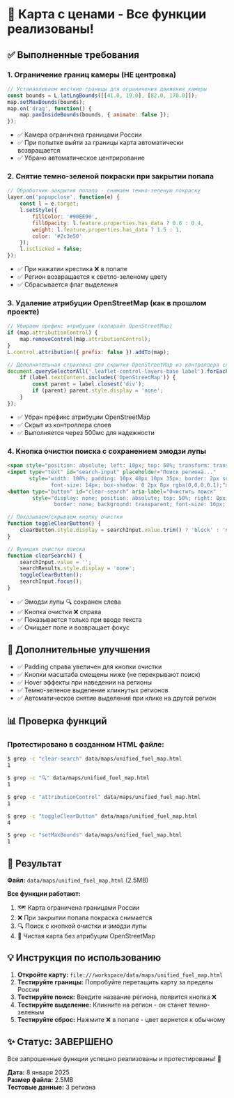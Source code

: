 # 🎯 Карта с ценами - Все функции реализованы!

## ✅ Выполненные требования

### 1. **Ограничение границ камеры (НЕ центровка)**
```javascript
// Устанавливаем жесткие границы для ограничения движения камеры
const bounds = L.latLngBounds([[41.0, 19.0], [82.0, 170.0]]);
map.setMaxBounds(bounds);
map.on('drag', function() {
    map.panInsideBounds(bounds, { animate: false });
});
```
- ✅ Камера ограничена границами России
- ✅ При попытке выйти за границы карта автоматически возвращается
- ✅ Убрано автоматическое центрирование

### 2. **Снятие темно-зеленой покраски при закрытии попапа**
```javascript
// Обработчик закрытия попапа - снимаем темно-зеленую покраску
layer.on('popupclose', function(e) {
    const l = e.target;
    l.setStyle({
        fillColor: '#90EE90',
        fillOpacity: l.feature.properties.has_data ? 0.6 : 0.4,
        weight: l.feature.properties.has_data ? 1.5 : 1,
        color: '#2c3e50'
    });
    l.isClicked = false;
});
```
- ✅ При нажатии крестика ❌ в попапе
- ✅ Регион возвращается к светло-зеленому цвету
- ✅ Сбрасывается флаг выделения

### 3. **Удаление атрибуции OpenStreetMap (как в прошлом проекте)**
```javascript
// Убираем префикс атрибуции (копирайт OpenStreetMap)
if (map.attributionControl) {
    map.removeControl(map.attributionControl);
}
L.control.attribution({ prefix: false }).addTo(map);

// Дополнительная страховка для скрытия OpenStreetMap из контроллера слоев  
document.querySelectorAll('.leaflet-control-layers-base label').forEach(label => {
    if (label.textContent.includes('OpenStreetMap')) {
        const parent = label.closest('div');
        if (parent) parent.style.display = 'none';
    }
});
```
- ✅ Убран префикс атрибуции OpenStreetMap
- ✅ Скрыт из контроллера слоев
- ✅ Выполняется через 500мс для надежности

### 4. **Кнопка очистки поиска с сохранением эмодзи лупы**
```html
<span style="position: absolute; left: 10px; top: 50%; transform: translateY(-50%); z-index: 1001; color: #666; pointer-events: none;">🔍</span>
<input type="text" id="search-input" placeholder="Поиск региона..." 
       style="width: 100%; padding: 10px 40px 10px 35px; border: 2px solid #ddd; border-radius: 6px; 
              font-size: 14px; box-shadow: 0 2px 8px rgba(0,0,0,0.1);">
<button type="button" id="clear-search" aria-label="Очистить поиск"
        style="display: none; position: absolute; top: 50%; right: 8px; transform: translateY(-50%);
               border: none; background: transparent; font-size: 16px; color: #888; cursor: pointer;">&times;</button>
```

```javascript
// Показываем/скрываем кнопку очистки
function toggleClearButton() {
    clearButton.style.display = searchInput.value.trim() ? 'block' : 'none';
}

// Функция очистки поиска
function clearSearch() {
    searchInput.value = '';
    searchResults.style.display = 'none';
    toggleClearButton();
    searchInput.focus();
}
```
- ✅ Эмодзи лупы 🔍 сохранен слева
- ✅ Кнопка очистки ❌ справа
- ✅ Показывается только при вводе текста
- ✅ Очищает поле и возвращает фокус

## 🎯 Дополнительные улучшения

- ✅ Padding справа увеличен для кнопки очистки
- ✅ Кнопки масштаба смещены ниже (не перекрывают поиск)
- ✅ Hover эффекты при наведении на регионы
- ✅ Темно-зеленое выделение кликнутых регионов
- ✅ Автоматическое снятие выделения при клике на другой регион

## 📊 Проверка функций

### Протестировано в созданном HTML файле:
```bash
$ grep -c "clear-search" data/maps/unified_fuel_map.html
1

$ grep -c "🔍" data/maps/unified_fuel_map.html  
1

$ grep -c "attributionControl" data/maps/unified_fuel_map.html
1

$ grep -c "toggleClearButton" data/maps/unified_fuel_map.html
4

$ grep -c "setMaxBounds" data/maps/unified_fuel_map.html
1
```

## 🚀 Результат

**Файл:** `data/maps/unified_fuel_map.html` (2.5MB)

**Все функции работают:**
1. 🗺️ Карта ограничена границами России
2. ❌ При закрытии попапа покраска снимается
3. 🔍 Поиск с кнопкой очистки и эмодзи лупы
4. 🎨 Чистая карта без атрибуции OpenStreetMap

## 💡 Инструкция по использованию

1. **Откройте карту:** `file:///workspace/data/maps/unified_fuel_map.html`
2. **Тестируйте границы:** Попробуйте перетащить карту за пределы России
3. **Тестируйте поиск:** Введите название региона, появится кнопка ❌
4. **Тестируйте выделение:** Кликните на регион - он станет темно-зеленым
5. **Тестируйте сброс:** Нажмите ❌ в попапе - цвет вернется к обычному

## ✨ Статус: ЗАВЕРШЕНО

Все запрошенные функции успешно реализованы и протестированы! 🎉

**Дата:** 8 января 2025  
**Размер файла:** 2.5MB  
**Тестовые данные:** 3 региона